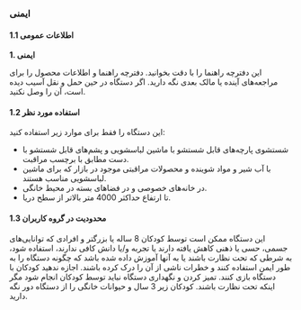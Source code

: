 ### ایمنی

#### 1.1 اطلاعات عمومی

**1. ایمنی**

این دفترچه راهنما را با دقت بخوانید.
دفترچه راهنما و اطلاعات محصول را برای مراجعه‌های آینده یا مالک بعدی نگه دارید.
اگر دستگاه در حین حمل و نقل آسیب دیده است، آن را وصل نکنید.

#### 1.2 استفاده مورد نظر
این دستگاه را فقط برای موارد زیر استفاده کنید:
- شستشوی پارچه‌های قابل شستشو با ماشین لباسشویی و پشم‌های قابل شستشو با دست مطابق با برچسب مراقبت.
- با آب شیر و مواد شوینده و محصولات مراقبتی موجود در بازار که برای ماشین لباسشویی مناسب هستند.
- در خانه‌های خصوصی و در فضاهای بسته در محیط خانگی.
- تا ارتفاع حداکثر 4000 متر بالاتر از سطح دریا.

#### 1.3 محدودیت در گروه کاربران
این دستگاه ممکن است توسط کودکان 8 ساله یا بزرگتر و افرادی که توانایی‌های جسمی، حسی یا ذهنی کاهش یافته دارند یا تجربه و/یا دانش کافی ندارند، استفاده شود، به شرطی که تحت نظارت باشند یا به آنها آموزش داده شده باشد که چگونه دستگاه را به طور ایمن استفاده کنند و خطرات ناشی از آن را درک کرده باشند.
اجازه ندهید کودکان با دستگاه بازی کنند.
تمیز کردن و نگهداری دستگاه نباید توسط کودکان انجام شود مگر اینکه تحت نظارت باشند.
کودکان زیر 3 سال و حیوانات خانگی را از دستگاه دور نگه دارید.

